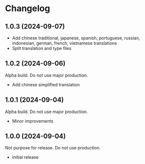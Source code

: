 # Changelog

## 1.0.3 (2024-09-07)

- Add chinese traditional, japanese, spanish, portuguese, russian, indonesian, german, french, vietnamese translations
- Split translation and type files

## 1.0.2 (2024-09-06)

Alpha build. Do not use major production.

- Add chinese simplified translation

## 1.0.1 (2024-09-04)

Alpha build. Do not use major production.

- Minor improvements

## 1.0.0 (2024-09-04)

Not purpose for release. Do not use production.

- Initial release
